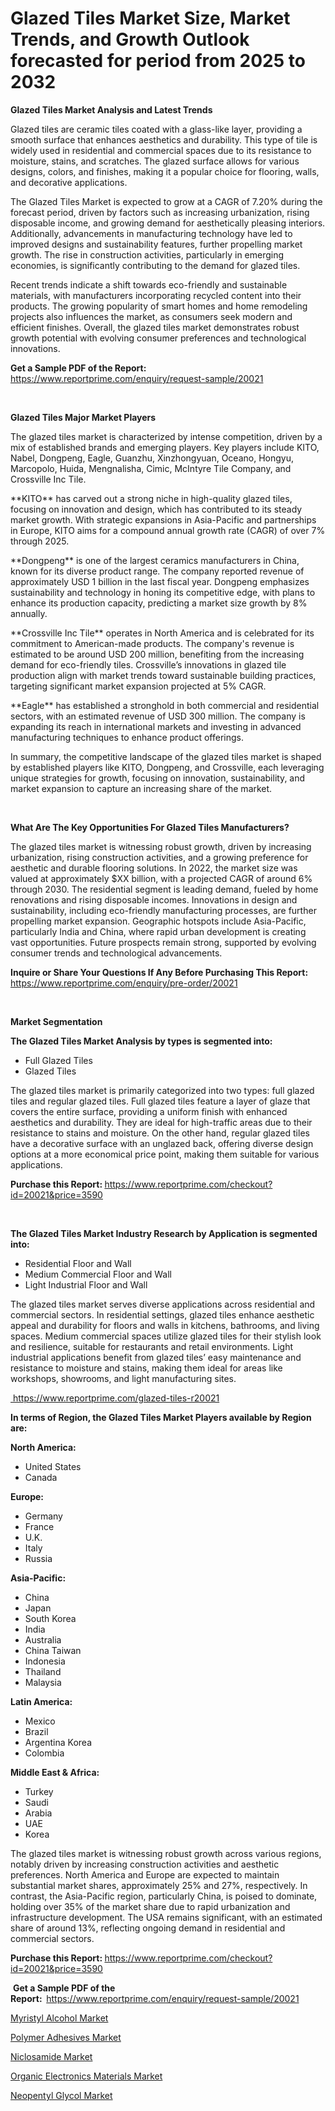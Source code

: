 <p><h1>Glazed Tiles Market Size, Market Trends, and Growth Outlook forecasted for period from 2025 to 2032</h1></p><p><strong>Glazed Tiles Market Analysis and Latest Trends</strong></p>
<p><p>Glazed tiles are ceramic tiles coated with a glass-like layer, providing a smooth surface that enhances aesthetics and durability. This type of tile is widely used in residential and commercial spaces due to its resistance to moisture, stains, and scratches. The glazed surface allows for various designs, colors, and finishes, making it a popular choice for flooring, walls, and decorative applications.</p><p>The Glazed Tiles Market is expected to grow at a CAGR of 7.20% during the forecast period, driven by factors such as increasing urbanization, rising disposable income, and growing demand for aesthetically pleasing interiors. Additionally, advancements in manufacturing technology have led to improved designs and sustainability features, further propelling market growth. The rise in construction activities, particularly in emerging economies, is significantly contributing to the demand for glazed tiles. </p><p>Recent trends indicate a shift towards eco-friendly and sustainable materials, with manufacturers incorporating recycled content into their products. The growing popularity of smart homes and home remodeling projects also influences the market, as consumers seek modern and efficient finishes. Overall, the glazed tiles market demonstrates robust growth potential with evolving consumer preferences and technological innovations.</p></p>
<p><strong>Get a Sample PDF of the Report:&nbsp;</strong> <a href="https://www.reportprime.com/enquiry/request-sample/20021?utm_campaign=101&utm_medium=2&utm_source=Github&utm_content=ia&utm_term=18032025&utm_id=glazed-tiles">https://www.reportprime.com/enquiry/request-sample/20021</a></p>
<p>&nbsp;</p>
<p><strong>Glazed Tiles Major Market Players</strong></p>
<p><p>The glazed tiles market is characterized by intense competition, driven by a mix of established brands and emerging players. Key players include KITO, Nabel, Dongpeng, Eagle, Guanzhu, Xinzhongyuan, Oceano, Hongyu, Marcopolo, Huida, Mengnalisha, Cimic, McIntyre Tile Company, and Crossville Inc Tile.</p><p>**KITO** has carved out a strong niche in high-quality glazed tiles, focusing on innovation and design, which has contributed to its steady market growth. With strategic expansions in Asia-Pacific and partnerships in Europe, KITO aims for a compound annual growth rate (CAGR) of over 7% through 2025.</p><p>**Dongpeng** is one of the largest ceramics manufacturers in China, known for its diverse product range. The company reported revenue of approximately USD 1 billion in the last fiscal year. Dongpeng emphasizes sustainability and technology in honing its competitive edge, with plans to enhance its production capacity, predicting a market size growth by 8% annually.</p><p>**Crossville Inc Tile** operates in North America and is celebrated for its commitment to American-made products. The company's revenue is estimated to be around USD 200 million, benefiting from the increasing demand for eco-friendly tiles. Crossville’s innovations in glazed tile production align with market trends toward sustainable building practices, targeting significant market expansion projected at 5% CAGR.</p><p>**Eagle** has established a stronghold in both commercial and residential sectors, with an estimated revenue of USD 300 million. The company is expanding its reach in international markets and investing in advanced manufacturing techniques to enhance product offerings.</p><p>In summary, the competitive landscape of the glazed tiles market is shaped by established players like KITO, Dongpeng, and Crossville, each leveraging unique strategies for growth, focusing on innovation, sustainability, and market expansion to capture an increasing share of the market.</p></p>
<p>&nbsp;</p>
<p><strong>What Are The Key Opportunities For Glazed Tiles Manufacturers?</strong></p>
<p><p>The glazed tiles market is witnessing robust growth, driven by increasing urbanization, rising construction activities, and a growing preference for aesthetic and durable flooring solutions. In 2022, the market size was valued at approximately $XX billion, with a projected CAGR of around 6% through 2030. The residential segment is leading demand, fueled by home renovations and rising disposable incomes. Innovations in design and sustainability, including eco-friendly manufacturing processes, are further propelling market expansion. Geographic hotspots include Asia-Pacific, particularly India and China, where rapid urban development is creating vast opportunities. Future prospects remain strong, supported by evolving consumer trends and technological advancements.</p></p>
<p><strong>Inquire or Share Your Questions If Any Before Purchasing This Report:</strong> <a href="https://www.reportprime.com/enquiry/pre-order/20021?utm_campaign=101&utm_medium=2&utm_source=Github&utm_content=ia&utm_term=18032025&utm_id=glazed-tiles">https://www.reportprime.com/enquiry/pre-order/20021</a></p>
<p>&nbsp;</p>
<p><strong>Market Segmentation</strong></p>
<p><strong>The Glazed Tiles Market Analysis by types is segmented into:</strong></p>
<p><ul><li>Full Glazed Tiles</li><li>Glazed Tiles</li></ul></p>
<p><p>The glazed tiles market is primarily categorized into two types: full glazed tiles and regular glazed tiles. Full glazed tiles feature a layer of glaze that covers the entire surface, providing a uniform finish with enhanced aesthetics and durability. They are ideal for high-traffic areas due to their resistance to stains and moisture. On the other hand, regular glazed tiles have a decorative surface with an unglazed back, offering diverse design options at a more economical price point, making them suitable for various applications.</p></p>
<p><strong>Purchase this Report:&nbsp;</strong><a href="https://www.reportprime.com/checkout?id=20021&price=3590&utm_campaign=101&utm_medium=2&utm_source=Github&utm_content=ia&utm_term=18032025&utm_id=glazed-tiles">https://www.reportprime.com/checkout?id=20021&price=3590</a></p>
<p>&nbsp;</p>
<p><strong>The Glazed Tiles Market Industry Research by Application is segmented into:</strong></p>
<p><ul><li>Residential Floor and Wall</li><li>Medium Commercial Floor and Wall</li><li>Light Industrial Floor and Wall</li></ul></p>
<p><p>The glazed tiles market serves diverse applications across residential and commercial sectors. In residential settings, glazed tiles enhance aesthetic appeal and durability for floors and walls in kitchens, bathrooms, and living spaces. Medium commercial spaces utilize glazed tiles for their stylish look and resilience, suitable for restaurants and retail environments. Light industrial applications benefit from glazed tiles’ easy maintenance and resistance to moisture and stains, making them ideal for areas like workshops, showrooms, and light manufacturing sites.</p></p>
<p><a href="https://www.reportprime.com/glazed-tiles-r20021?utm_campaign=101&utm_medium=2&utm_source=Github&utm_content=ia&utm_term=18032025&utm_id=glazed-tiles">&nbsp;https://www.reportprime.com/glazed-tiles-r20021</a></p>
<p><strong>In terms of Region, the Glazed Tiles Market Players available by Region are:</strong></p>
<p>
    <p> <strong> North America: </strong>
        <ul>
            <li>United States</li>
            <li>Canada</li>
        </ul>
        </p> 
    <p> <strong> Europe: </strong>
        <ul>
            <li>Germany</li>
            <li>France</li>
            <li>U.K.</li>
            <li>Italy</li>
            <li>Russia</li>
        </ul>
        </p> 
    <p> <strong> Asia-Pacific: </strong>
        <ul>
            <li>China</li>
            <li>Japan</li>
            <li>South Korea</li>
            <li>India</li>
            <li>Australia</li>
            <li>China Taiwan</li>
            <li>Indonesia</li>
            <li>Thailand</li>
            <li>Malaysia</li>
        </ul>
        </p> 
    <p> <strong> Latin America: </strong>
        <ul>
            <li>Mexico</li>
            <li>Brazil</li>
            <li>Argentina Korea</li>
            <li>Colombia</li>
        </ul>
        </p> 
    <p> <strong> Middle East & Africa: </strong>
        <ul>
            <li>Turkey</li>
            <li>Saudi</li>
            <li>Arabia</li>
            <li>UAE</li>
            <li>Korea</li>
        </ul>
    </p>
    </p>
<p><p>The glazed tiles market is witnessing robust growth across various regions, notably driven by increasing construction activities and aesthetic preferences. North America and Europe are expected to maintain substantial market shares, approximately 25% and 27%, respectively. In contrast, the Asia-Pacific region, particularly China, is poised to dominate, holding over 35% of the market share due to rapid urbanization and infrastructure development. The USA remains significant, with an estimated share of around 13%, reflecting ongoing demand in residential and commercial sectors.</p></p>
<p><strong>Purchase this Report: </strong><a href="https://www.reportprime.com/checkout?id=20021&price=3590&utm_campaign=101&utm_medium=2&utm_source=Github&utm_content=ia&utm_term=18032025&utm_id=glazed-tiles">https://www.reportprime.com/checkout?id=20021&price=3590</a></p>
<p>&nbsp;<strong>Get a Sample PDF of the Report:&nbsp;&nbsp;</strong><a href="https://www.reportprime.com/enquiry/request-sample/20021?utm_campaign=101&utm_medium=2&utm_source=Github&utm_content=ia&utm_term=18032025&utm_id=glazed-tiles">https://www.reportprime.com/enquiry/request-sample/20021</a></p>
<p><strong></strong></p>
<p><p><a href="https://github.com/variothonia/Market-Research-Report-List-1/blob/main/myristyl-alcohol-market.md?utm_campaign=101&utm_medium=2&utm_source=Github&utm_content=ia&utm_term=18032025&utm_id=glazed-tiles">Myristyl Alcohol Market</a></p><p><a href="https://github.com/zymerivarrik6/Market-Research-Report-List-1/blob/main/polymer-adhesives-market.md?utm_campaign=101&utm_medium=2&utm_source=Github&utm_content=ia&utm_term=18032025&utm_id=glazed-tiles">Polymer Adhesives Market</a></p><p><a href="https://github.com/kaforarvero/Market-Research-Report-List-1/blob/main/niclosamide-market.md?utm_campaign=101&utm_medium=2&utm_source=Github&utm_content=ia&utm_term=18032025&utm_id=glazed-tiles">Niclosamide Market</a></p><p><a href="https://github.com/djihencygnel74/Market-Research-Report-List-1/blob/main/organic-electronics-materials-market.md?utm_campaign=101&utm_medium=2&utm_source=Github&utm_content=ia&utm_term=18032025&utm_id=glazed-tiles">Organic Electronics Materials Market</a></p><p><a href="https://github.com/berkemiars2j/Market-Research-Report-List-1/blob/main/neopentyl-glycol-market.md?utm_campaign=101&utm_medium=2&utm_source=Github&utm_content=ia&utm_term=18032025&utm_id=glazed-tiles">Neopentyl Glycol Market</a></p></p>